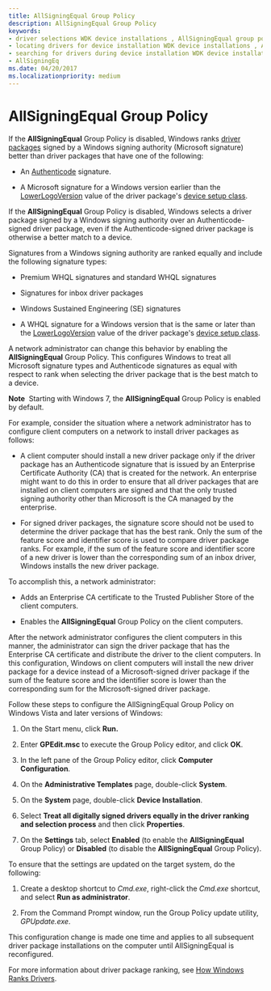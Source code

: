 ```yaml
---
title: AllSigningEqual Group Policy
description: AllSigningEqual Group Policy
keywords:
- driver selections WDK device installations , AllSigningEqual group policy
- locating drivers for device installation WDK device installations , AllSigningEqual group policy
- searching for drivers during device installation WDK device installations , AllSigningEqual group policy
- AllSigningEq
ms.date: 04/20/2017
ms.localizationpriority: medium
---
```


# AllSigningEqual Group Policy

If the **AllSigningEqual** Group Policy is disabled, Windows ranks [driver packages](driver-packages.md) signed by a Windows signing authority (Microsoft signature) better than driver packages that have one of the following:

-   An [Authenticode](authenticode.md) signature.

-   A Microsoft signature for a Windows version earlier than the [LowerLogoVersion](lowerlogoversion.md) value of the driver package's [device setup class](./overview-of-device-setup-classes.md).

If the **AllSigningEqual** Group Policy is disabled, Windows selects a driver package signed by a Windows signing authority over an Authenticode-signed driver package, even if the Authenticode-signed driver package is otherwise a better match to a device.

Signatures from a Windows signing authority are ranked equally and include the following signature types:

-   Premium WHQL signatures and standard WHQL signatures

-   Signatures for inbox driver packages

-   Windows Sustained Engineering (SE) signatures

-   A WHQL signature for a Windows version that is the same or later than the [LowerLogoVersion](lowerlogoversion.md) value of the driver package's [device setup class](./overview-of-device-setup-classes.md).

A network administrator can change this behavior by enabling the **AllSigningEqual** Group Policy. This configures Windows to treat all Microsoft signature types and Authenticode signatures as equal with respect to rank when selecting the driver package that is the best match to a device.

**Note**  Starting with Windows 7, the **AllSigningEqual** Group Policy is enabled by default.

For example, consider the situation where a network administrator has to configure client computers on a network to install driver packages as follows:

-   A client computer should install a new driver package only if the driver package has an Authenticode signature that is issued by an Enterprise Certificate Authority (CA) that is created for the network. An enterprise might want to do this in order to ensure that all driver packages that are installed on client computers are signed and that the only trusted signing authority other than Microsoft is the CA managed by the enterprise.

-   For signed driver packages, the signature score should not be used to determine the driver package that has the best rank. Only the sum of the feature score and identifier score is used to compare driver package ranks. For example, if the sum of the feature score and identifier score of a new driver is lower than the corresponding sum of an inbox driver, Windows installs the new driver package.

To accomplish this, a network administrator:

-   Adds an Enterprise CA certificate to the Trusted Publisher Store of the client computers.

-   Enables the **AllSigningEqual** Group Policy on the client computers.

After the network administrator configures the client computers in this manner, the administrator can sign the driver package that has the Enterprise CA certificate and distribute the driver to the client computers. In this configuration, Windows on client computers will install the new driver package for a device instead of a Microsoft-signed driver package if the sum of the feature score and the identifier score is lower than the corresponding sum for the Microsoft-signed driver package.

Follow these steps to configure the AllSigningEqual Group Policy on Windows Vista and later versions of Windows:

1.  On the Start menu, click **Run.**

2.  Enter **GPEdit.msc** to execute the Group Policy editor, and click **OK**.

3.  In the left pane of the Group Policy editor, click **Computer Configuration**.

4.  On the **Administrative Templates** page, double-click **System**.

5.  On the **System** page, double-click **Device Installation**.

6.  Select **Treat all digitally signed drivers equally in the driver ranking and selection process** and then click **Properties**.

7.  On the **Settings** tab, select **Enabled** (to enable the **AllSigningEqual** Group Policy) or **Disabled** (to disable the **AllSigningEqual** Group Policy).

To ensure that the settings are updated on the target system, do the following:

1.  Create a desktop shortcut to *Cmd.exe*, right-click the *Cmd.exe* shortcut, and select **Run as administrator**.

2.  From the Command Prompt window, run the Group Policy update utility, *GPUpdate.exe*.

This configuration change is made one time and applies to all subsequent driver package installations on the computer until AllSigningEqual is reconfigured.

For more information about driver package ranking, see [How Windows Ranks Drivers](how-setup-ranks-drivers--windows-vista-and-later-.md).
